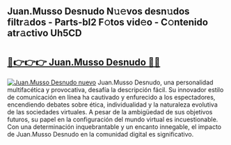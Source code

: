 ## Juan.Musso Desnudo N𝚞𝚎vos desn𝚞dos filtr𝚊dos - Parts-bI2 F𝚘tos vid𝚎o - C𝚘ntenido atr𝚊ctivo Uh5CD

# <h2><a href="http://mb7axj.tromn.icu/?c=Juan.Musso+Desnudo">🔗👉👉👉 Juan.Musso Desnudo 🔗🔗</a></h2>

[![Juan.Musso Desnudo nuevo](https://i.imgur.com/pEAQMta.gif)](http://mb7axj.tromn.icu/?c=Juan.Musso+Desnudo)
Juan.Musso Desnudo, una personalidad multifacética y provocativa, desafía la descripción fácil. Su innovador estilo de comunicación en línea ha cautivado y enfurecido a los espectadores, encendiendo debates sobre ética, individualidad y la naturaleza evolutiva de las sociedades virtuales. A pesar de la ambigüedad de sus objetivos futuros, su papel en la configuración del mundo virtual es incuestionable. Con una determinación inquebrantable y un encanto innegable, el impacto de Juan.Musso Desnudo en la comunidad digital es significativo.
